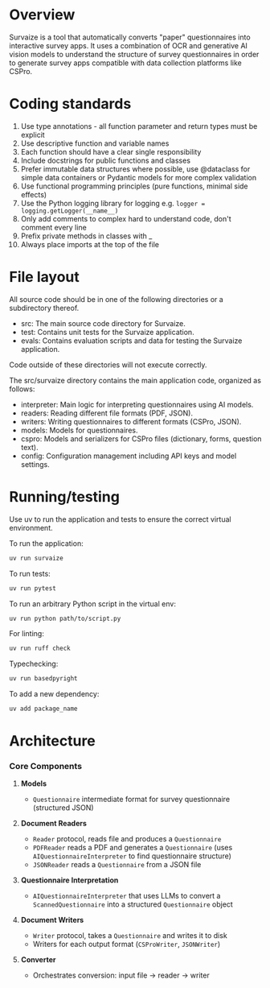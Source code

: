 # Overview
Survaize is a tool that automatically converts "paper" questionnaires into interactive survey apps. 
It uses a combination of OCR and generative AI vision models to understand the structure of survey questionnaires in order to 
generate survey apps compatible with data collection platforms like CSPro.

# Coding standards

1. Use type annotations - all function parameter and return types must be explicit
2. Use descriptive function and variable names
3. Each function should have a clear single responsibility
4. Include docstrings for public functions and classes
5. Prefer immutable data structures where possible, use @dataclass for simple data containers or Pydantic models for more complex validation
6. Use functional programming principles (pure functions, minimal side effects)
7. Use the Python logging library for logging e.g. `logger = logging.getLogger(__name__)`
8. Only add comments to complex hard to understand code, don't comment every line
9. Prefix private methods in classes with _
10. Always place imports at the top of the file

# File layout
All source code should be in one of the following directories or a subdirectory thereof.
- src: The main source code directory for Survaize.
- test: Contains unit tests for the Survaize application.
- evals: Contains evaluation scripts and data for testing the Survaize application.

Code outside of these directories will not execute correctly.

The src/survaize directory contains the main application code, organized as follows:
- interpreter: Main logic for interpreting questionnaires using AI models.
- readers: Reading different file formats (PDF, JSON).
- writers: Writing questionnaires to different formats (CSPro, JSON).
- models: Models for questionnaires.
- cspro: Models and serializers for CSPro files (dictionary, forms, question text).
- config: Configuration management including API keys and model settings.

# Running/testing
Use uv to run the application and tests to ensure the correct virtual environment.

To run the application:
```bash
uv run survaize
```

To run tests:
```bash
uv run pytest
```

To run an arbitrary Python script in the virtual env:
```bash
uv run python path/to/script.py
```

For linting:
```bash
uv run ruff check
```

Typechecking:
```bash
uv run basedpyright
```

To add a new dependency:
```bash
uv add package_name
```

# Architecture

### Core Components

1. **Models**
   - `Questionnaire` intermediate format for survey questionnaire (structured JSON)

2. **Document Readers**
   - `Reader` protocol, reads file and produces a `Questionnaire` 
   - `PDFReader` reads a PDF and generates a `Questionnaire`  (uses `AIQuestionnaireInterpreter` to find questionnaire structure)
   - `JSONReader` reads a `Questionnaire` from a JSON file

3. **Questionnaire Interpretation**
   - `AIQuestionnaireInterpreter` that uses LLMs to convert a `ScannedQuestionnaire` into a structured `Questionnaire` object

4. **Document Writers**
   - `Writer` protocol, takes a `Questionnaire` and writes it to disk
   - Writers for each output format (`CSProWriter`, `JSONWriter`)

5. **Converter**
   - Orchestrates conversion: input file → reader → writer
